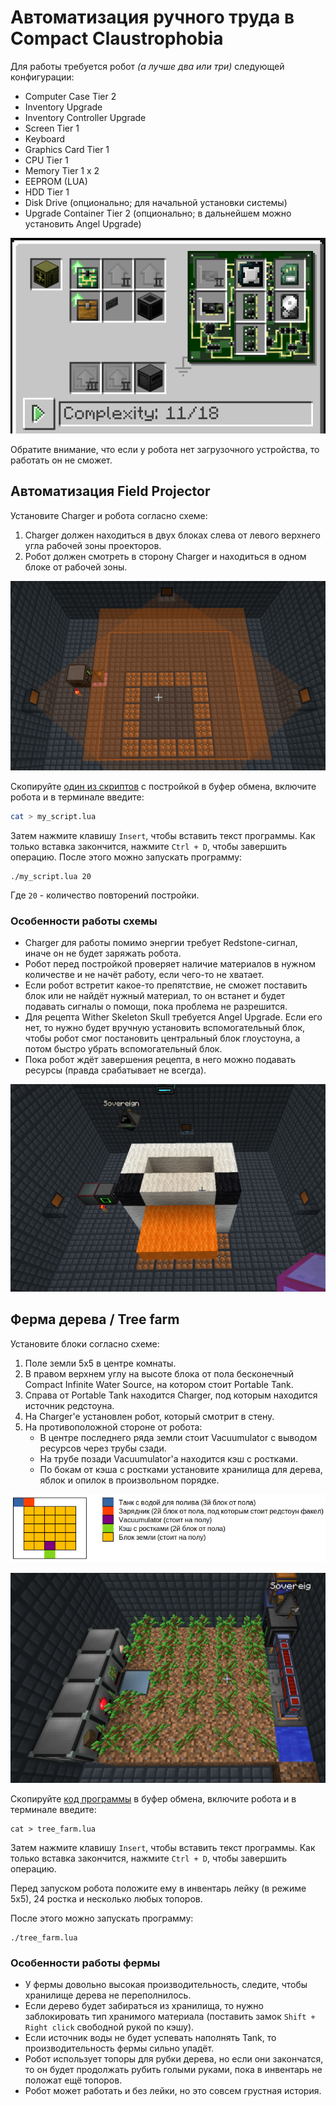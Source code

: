# Автоматизация ручного труда в Compact Claustrophobia

Для работы требуется робот *(а лучше два или три)* следующей конфигурации:

* Computer Case Tier 2
* Inventory Upgrade
* Inventory Controller Upgrade
* Screen Tier 1
* Keyboard
* Graphics Card Tier 1
* CPU Tier 1
* Memory Tier 1 x 2
* EEPROM (LUA)
* HDD Tier 1
* Disk Drive (опционально; для начальной установки системы)
* Upgrade Container Tier 2 (опционально; в дальнейшем можно установить Angel Upgrade)

![Robot](robot.png)

Обратите внимание, что если у робота нет загрузочного устройства, то работать он не сможет. 

## Автоматизация Field Projector

Установите Charger и робота согласно схеме:

1. Charger должен находиться в двух блоках слева от левого верхнего угла рабочей зоны проекторов.
2. Робот должен смотреть в сторону Charger и находиться в одном блоке от рабочей зоны.

![Builder](builder/builder_scheme.png)

Скопируйте [один из скриптов](builder/) с постройкой в буфер обмена, включите робота и в терминале введите:

```bash
cat > my_script.lua
```

Затем нажмите клавишу `Insert`, чтобы вставить текст программы. Как только вставка закончится, нажмите 
`Ctrl + D`, чтобы завершить операцию. После этого можно запускать программу:

```
./my_script.lua 20
```

Где `20` - количество повторений постройки.

### Особенности работы схемы

* Charger для работы помимо энергии требует Redstone-сигнал, иначе он не будет заряжать робота.
* Робот перед постройкой проверяет наличие материалов в нужном количестве и не начёт работу, если чего-то не хватает.
* Если робот встретит какое-то препятствие, не сможет поставить блок или не найдёт нужный материал, то он встанет и
  будет подавать сигналы о помощи, пока проблема не разрешится.
* Для рецепта Wither Skeleton Skull требуется Angel Upgrade. Если его нет, то нужно будет вручную установить вспомогательный
  блок, чтобы робот смог постановить центральный блок глоустоуна, а потом быстро убрать вспомогательный блок.
* Пока робот ждёт завершения рецепта, в него можно подавать ресурсы (правда срабатывает не всегда).

![Chicken](builder/builder_example_chicken.png)

## Ферма дерева / Tree farm

Установите блоки согласно схеме:

1. Поле земли 5х5 в центре комнаты.
2. В правом верхнем углу на высоте блока от пола бесконечный Compact Infinite Water Source, на котором
   стоит Portable Tank.
3. Справа от Portable Tank находится Charger, под которым находится источник редстоуна.
4. На Charger'е установлен робот, который смотрит в стену.
5. На противоположной стороне от робота:
   * В центре последнего ряда земли стоит Vacuumulator с выводом ресурсов через трубы сзади.
   * На трубе позади Vacuumulator'а находится кэш с ростками.
   * По бокам от кэша с ростками установите хранилища для дерева, яблок и опилок в произвольном порядке.

![Tree farm](tree-farm/tree_farm_scheme.png)

![Tree farm](tree-farm/tree_farm_scheme_2.png)

Скопируйте [код программы](tree-farm/tree_farm.lua) в буфер обмена, включите робота и в терминале введите:

```
cat > tree_farm.lua
```

Затем нажмите клавишу `Insert`, чтобы вставить текст программы. Как только вставка закончится, нажмите
`Ctrl + D`, чтобы завершить операцию. 

Перед запуском робота положите ему в инвентарь лейку (в режиме 5х5), 24 ростка и несколько любых топоров.

После этого можно запускать программу:

```
./tree_farm.lua
```

### Особенности работы фермы

* У фермы довольно высокая производительность, следите, чтобы хранилище дерева не переполнилось.
* Если дерево будет забираться из хранилища, то нужно заблокировать тип хранимого материала (поставить 
  замок `Shift + Right click` свободной рукой по кэшу).
* Если источник воды не будет успевать наполнять Tank, то производительность фермы сильно упадёт.
* Робот использует топоры для рубки дерева, но если они закончатся, то он будет продолжать рубить голыми руками,
  пока в инвентарь не положат ещё топоров.
* Робот может работать и без лейки, но это совсем грустная история.
